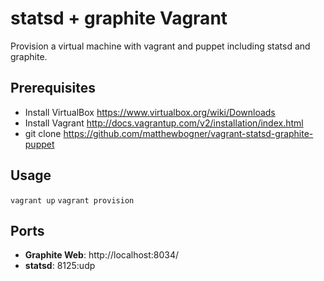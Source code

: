# statsd + graphite Vagrant #

Provision a virtual machine with vagrant and puppet including statsd and graphite.

## Prerequisites ##
 * Install VirtualBox https://www.virtualbox.org/wiki/Downloads
 * Install Vagrant http://docs.vagrantup.com/v2/installation/index.html
 * git clone https://github.com/matthewbogner/vagrant-statsd-graphite-puppet

## Usage ##

`vagrant up`
`vagrant provision` 

## Ports ##

  * **Graphite Web**: http://localhost:8034/
  * **statsd**: 8125:udp
  
  
  
